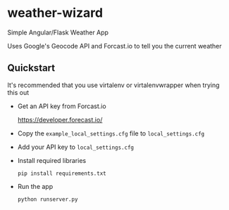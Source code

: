 # weather-wizard

Simple Angular/Flask Weather App

Uses Google's Geocode API and Forcast.io to tell you the current weather

## Quickstart

It's recommended that you use virtalenv or virtalenvwrapper when trying this out

* Get an API key from Forcast.io

  https://developer.forecast.io/


* Copy the `example_local_settings.cfg` file to `local_settings.cfg`

* Add your API key to `local_settings.cfg`


* Install required libraries

      pip install requirements.txt

* Run the app

      python runserver.py
